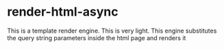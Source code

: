 # render-html-async
This is a template render engine. This is very light. This engine substitutes the query string parameters inside the html page and renders it
